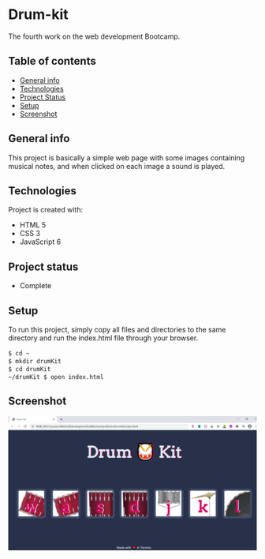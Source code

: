 # Drum-kit
The fourth work on the web development Bootcamp.

## Table of contents
* [General info](#general-info)
* [Technologies](#technologies)
* [Project Status](#project-status)
* [Setup](#setup)
* [Screenshot](#screenshot)

## General info
This project is basically a simple web page with some images containing musical notes, and when clicked on each image a sound is played.
	
## Technologies
Project is created with:
* HTML 5
* CSS 3
* JavaScript 6

## Project status
* Complete
	
## Setup
To run this project, simply copy all files and directories to the same directory and run the index.html file through your browser.

```
$ cd ~
$ mkdir drumKit
$ cd drumKit
~/drumKit $ open index.html
```

## Screenshot
![Alt text](/images/drumKit-screenshot.png?raw=true)

